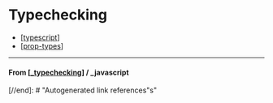 # Typechecking

- [[typescript]]
- [[prop-types]]

---

#### **From** [[_typechecking]] / \_javascript

[//begin]: # "Autogenerated link references for markdown compatibility"
[typescript]: typescript/typescript "TypeScript"
[prop-types]: ../reactjs/proptypes/prop-types "PropTypes"
[_typechecking]: _typechecking "Typechecking"
[//end]: # "Autogenerated link references"s"
